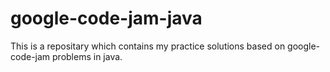 # google-code-jam-java
This is a repositary which contains my practice solutions based on google-code-jam problems in java.
